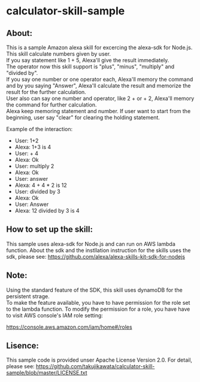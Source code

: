 # calculator-skill-sample

## About:
This is a sample Amazon alexa skill for excercing the alexa-sdk for Node.js.  
This skill calculate numbers given by user.  
If you say statement like 1 + 5, Alexa'll give the result immediately.  
The operator now this skill support is "plus", "minus", "multiply" and "divided by".  
If you say one number or one operator each, Alexa'll memory the command and by you saying "Answer", Alexa'll calculate the result and memorize the result for the further calculation.  
User also can say one number and operator, like 2 + or + 2, Alexa'll memory the command for further calculation.   
Alexa keep memoring statement and number. If user want to start from the beginning, user say "clear" for clearing the holding statement.  

Example of the interaction:  

  * User: 1+2  
  * Alexa: 1+3 is 4  
  * User: + 4  
  * Alexa: Ok  
  * User: multiply 2  
  * Alexa: Ok  
  * User: answer  
  * Alexa: 4 + 4 * 2 is 12  
  * User: divided by 3  
  * Alexa: Ok  
  * User: Answer  
  * Alexa: 12 divided by 3 is 4  
 
## How to set up the skill:
This sample uses alexa-sdk for Node.js and can run on AWS lambda function.
About the sdk and the instllation instruction for the skills uses the sdk, please see:
https://github.com/alexa/alexa-skills-kit-sdk-for-nodejs

## Note:
Using the standard feature of the SDK, this skill uses dynamoDB for the persistent strage.  
To make the feature available, you have to have permission for the role set to the lambda function.
To modify the permission for a role, you have have to visit AWS console's IAM role setting:

https://console.aws.amazon.com/iam/home#/roles

## Lisence:
This sample code is provided unser Apache License Version 2.0. For detail, please see: https://github.com/takujikawata/calculator-skill-sample/blob/master/LICENSE.txt

